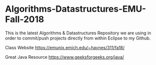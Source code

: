 # Algorithms-Datastructures-EMU-Fall-2018
This is the latest Algorithms &amp; Datastructures Repository we are using in order to commit/push projects directly from within Eclipse to my Github.

Class Website
https://emunix.emich.edu/~haynes/311/fa18/

Great Java Resource
https://www.geeksforgeeks.org/java/

